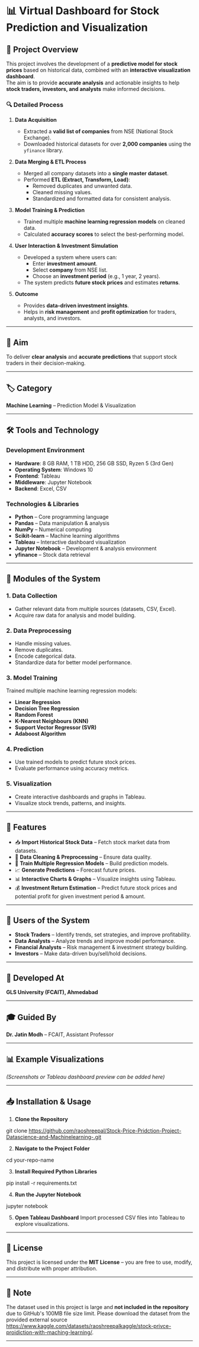 

# 📊 Virtual Dashboard for Stock Prediction and Visualization

## 📌 Project Overview
This project involves the development of a **predictive model for stock prices** based on historical data, combined with an **interactive visualization dashboard**.  
The aim is to provide **accurate analysis** and actionable insights to help **stock traders, investors, and analysts** make informed decisions.

### 🔍 Detailed Process
1. **Data Acquisition**
   - Extracted a **valid list of companies** from NSE (National Stock Exchange).
   - Downloaded historical datasets for over **2,000 companies** using the `yfinance` library.

2. **Data Merging & ETL Process**
   - Merged all company datasets into a **single master dataset**.
   - Performed **ETL (Extract, Transform, Load)**:
     - Removed duplicates and unwanted data.
     - Cleaned missing values.
     - Standardized and formatted data for consistent analysis.

3. **Model Training & Prediction**
   - Trained multiple **machine learning regression models** on cleaned data.
   - Calculated **accuracy scores** to select the best-performing model.

4. **User Interaction & Investment Simulation**
   - Developed a system where users can:
     - Enter **investment amount**.
     - Select **company** from NSE list.
     - Choose an **investment period** (e.g., 1 year, 2 years).
   - The system predicts **future stock prices** and estimates **returns**.

5. **Outcome**
   - Provides **data-driven investment insights**.
   - Helps in **risk management** and **profit optimization** for traders, analysts, and investors.

---

## 🎯 Aim
To deliver **clear analysis** and **accurate predictions** that support stock traders in their decision-making.

---

## 🏷️ Category
**Machine Learning** – Prediction Model & Visualization

---

## 🛠️ Tools and Technology

### **Development Environment**
- **Hardware**: 8 GB RAM, 1 TB HDD, 256 GB SSD, Ryzen 5 (3rd Gen)
- **Operating System**: Windows 10
- **Frontend**: Tableau
- **Middleware**: Jupyter Notebook
- **Backend**: Excel, CSV

### **Technologies & Libraries**
- **Python** – Core programming language
- **Pandas** – Data manipulation & analysis
- **NumPy** – Numerical computing
- **Scikit-learn** – Machine learning algorithms
- **Tableau** – Interactive dashboard visualization
- **Jupyter Notebook** – Development & analysis environment
- **yfinance** – Stock data retrieval

---

## 📂 Modules of the System

### **1. Data Collection**
- Gather relevant data from multiple sources (datasets, CSV, Excel).
- Acquire raw data for analysis and model building.

### **2. Data Preprocessing**
- Handle missing values.
- Remove duplicates.
- Encode categorical data.
- Standardize data for better model performance.

### **3. Model Training**
Trained multiple machine learning regression models:
- **Linear Regression**
- **Decision Tree Regression**
- **Random Forest**
- **K-Nearest Neighbours (KNN)**
- **Support Vector Regressor (SVR)**
- **Adaboost Algorithm**

### **4. Prediction**
- Use trained models to predict future stock prices.
- Evaluate performance using accuracy metrics.

### **5. Visualization**
- Create interactive dashboards and graphs in Tableau.
- Visualize stock trends, patterns, and insights.

---

## 🚀 Features
- 📥 **Import Historical Stock Data** – Fetch stock market data from datasets.
- 🧹 **Data Cleaning & Preprocessing** – Ensure data quality.
- 🧠 **Train Multiple Regression Models** – Build prediction models.
- 📈 **Generate Predictions** – Forecast future prices.
- 📊 **Interactive Charts & Graphs** – Visualize insights using Tableau.
- 💰 **Investment Return Estimation** – Predict future stock prices and potential profit for given investment period & amount.

---

## 👥 Users of the System
- **Stock Traders** – Identify trends, set strategies, and improve profitability.
- **Data Analysts** – Analyze trends and improve model performance.
- **Financial Analysts** – Risk management & investment strategy building.
- **Investors** – Make data-driven buy/sell/hold decisions.

---

## 🏫 Developed At
**GLS University (FCAIT), Ahmedabad**

---

## 🎓 Guided By
**Dr. Jatin Modh** – FCAIT, Assistant Professor

---

## 📊 Example Visualizations
*(Screenshots or Tableau dashboard preview can be added here)*

---

## 📥 Installation & Usage

1. **Clone the Repository**

git clone https://github.com/raoshreepal/Stock-Price-Pridction-Project-Datascience-and-Machinelearning-.git

2. **Navigate to the Project Folder**


cd your-repo-name


3. **Install Required Python Libraries**

pip install -r requirements.txt

4. **Run the Jupyter Notebook**


jupyter notebook


5. **Open Tableau Dashboard**
   Import processed CSV files into Tableau to explore visualizations.

---

## 📄 License

This project is licensed under the **MIT License** – you are free to use, modify, and distribute with proper attribution.

---

## 📌 Note

The dataset used in this project is large and **not included in the repository** due to GitHub's 100MB file size limit.
Please download the dataset from the provided external source https://www.kaggle.com/datasets/raoshreepalkaggle/stock-privce-proidiction-with-maching-learning/.



---

